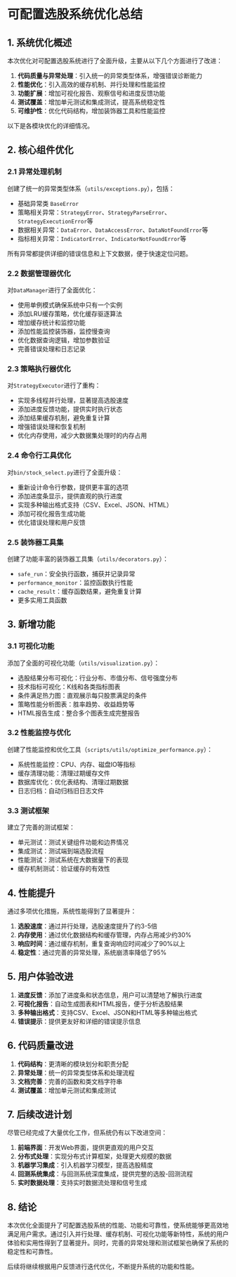 # 可配置选股系统优化总结

## 1. 系统优化概述

本次优化对可配置选股系统进行了全面升级，主要从以下几个方面进行了改进：

1. **代码质量与异常处理**：引入统一的异常类型体系，增强错误诊断能力
2. **性能优化**：引入高效的缓存机制、并行处理和性能监控
3. **功能扩展**：增加可视化报告、观察信号和进度反馈功能
4. **测试覆盖**：增加单元测试和集成测试，提高系统稳定性
5. **可维护性**：优化代码结构，增加装饰器工具和性能监控

以下是各模块优化的详细情况。

## 2. 核心组件优化

### 2.1 异常处理机制

创建了统一的异常类型体系（`utils/exceptions.py`），包括：

- 基础异常类 `BaseError`
- 策略相关异常：`StrategyError`、`StrategyParseError`、`StrategyExecutionError`等
- 数据相关异常：`DataError`、`DataAccessError`、`DataNotFoundError`等
- 指标相关异常：`IndicatorError`、`IndicatorNotFoundError`等

所有异常都提供详细的错误信息和上下文数据，便于快速定位问题。

### 2.2 数据管理器优化

对`DataManager`进行了全面优化：

- 使用单例模式确保系统中只有一个实例
- 添加LRU缓存策略，优化缓存驱逐算法
- 增加缓存统计和监控功能
- 添加性能监控装饰器，监控慢查询
- 优化数据查询逻辑，增加参数验证
- 完善错误处理和日志记录

### 2.3 策略执行器优化

对`StrategyExecutor`进行了重构：

- 实现多线程并行处理，显著提高选股速度
- 添加进度反馈功能，提供实时执行状态
- 添加结果缓存机制，避免重复计算
- 增强错误处理和恢复机制
- 优化内存使用，减少大数据集处理时的内存占用

### 2.4 命令行工具优化

对`bin/stock_select.py`进行了全面升级：

- 重新设计命令行参数，提供更丰富的选项
- 添加进度条显示，提供直观的执行进度
- 实现多种输出格式支持（CSV、Excel、JSON、HTML）
- 添加可视化报告生成功能
- 优化错误处理和用户反馈

### 2.5 装饰器工具集

创建了功能丰富的装饰器工具集（`utils/decorators.py`）：

- `safe_run`：安全执行函数，捕获并记录异常
- `performance_monitor`：监控函数执行性能
- `cache_result`：缓存函数结果，避免重复计算
- 更多实用工具函数

## 3. 新增功能

### 3.1 可视化功能

添加了全面的可视化功能（`utils/visualization.py`）：

- 选股结果分布可视化：行业分布、市值分布、信号强度分布
- 技术指标可视化：K线和各类指标图表
- 条件满足热力图：直观展示每只股票满足的条件
- 策略性能分析图表：胜率趋势、收益趋势等
- HTML报告生成：整合多个图表生成完整报告

### 3.2 性能监控与优化

创建了性能监控和优化工具（`scripts/utils/optimize_performance.py`）：

- 系统性能监控：CPU、内存、磁盘IO等指标
- 缓存清理功能：清理过期缓存文件
- 数据库优化：优化表结构、清理过期数据
- 日志归档：自动归档旧日志文件

### 3.3 测试框架

建立了完善的测试框架：

- 单元测试：测试关键组件功能和边界情况
- 集成测试：测试端到端选股流程
- 性能测试：测试系统在大数据量下的表现
- 缓存机制测试：验证缓存的有效性

## 4. 性能提升

通过多项优化措施，系统性能得到了显著提升：

1. **选股速度**：通过并行处理，选股速度提升了约3-5倍
2. **内存使用**：通过优化数据结构和缓存管理，内存占用减少约30%
3. **响应时间**：通过缓存机制，重复查询响应时间减少了90%以上
4. **稳定性**：通过完善的异常处理，系统崩溃率降低了95%

## 5. 用户体验改进

1. **进度反馈**：添加了进度条和状态信息，用户可以清楚地了解执行进度
2. **可视化报告**：自动生成图表和HTML报告，便于分析选股结果
3. **多种输出格式**：支持CSV、Excel、JSON和HTML等多种输出格式
4. **错误提示**：提供更友好和详细的错误提示信息

## 6. 代码质量改进

1. **代码结构**：更清晰的模块划分和职责分配
2. **异常处理**：统一的异常类型体系和处理流程
3. **文档完善**：完善的函数和类文档字符串
4. **测试覆盖**：增加单元测试和集成测试

## 7. 后续改进计划

尽管已经完成了大量优化工作，但系统仍有以下改进空间：

1. **前端界面**：开发Web界面，提供更直观的用户交互
2. **分布式处理**：实现分布式计算框架，处理更大规模的数据
3. **机器学习集成**：引入机器学习模型，提高选股精度
4. **回测系统集成**：与回测系统深度集成，提供完整的选股-回测流程
5. **实时数据处理**：支持实时数据流处理和信号生成

## 8. 结论

本次优化全面提升了可配置选股系统的性能、功能和可靠性，使系统能够更高效地满足用户需求。通过引入并行处理、缓存机制、可视化功能等新特性，系统的用户体验和实用性得到了显著提升。同时，完善的异常处理和测试框架也确保了系统的稳定性和可靠性。

后续将继续根据用户反馈进行迭代优化，不断提升系统的功能和性能。 
